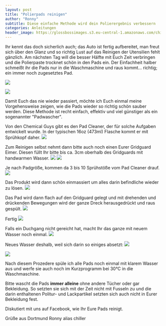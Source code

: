 ```yaml
---
layout: post
title: "Polierpads reinigen"
author: "Ronny"
subtitle: Diese einfache Methode wird dein Polierergebnis verbessern
categories: Anleitungen
header_image: https://glossbossimages.s3.eu-central-1.amazonaws.com/chiller/Padreinigung/Padreinigung01.jpg
---
```

Ihr kennt das doch sicherlich auch; das Auto ist fertig aufbereitet, man freut sich über den Glanz und so richtig Lust auf das Reinigen der Utensilien fehlt gänzlich. Am nächsten Tag will die besser Hälfte mit Euch Zeit verbringen und die Polierpaste trocknet schön in den Pads ein. Der Einfachheit halber schmeißt ihr die Pads nur in die Waschmaschine und raus kommt... richtig; ein immer noch zugesetztes Pad. 

![](https://glossbossimages.s3.eu-central-1.amazonaws.com/chiller/Padreinigung/Padreinigung01.jpg)


![](https://glossbossimages.s3.eu-central-1.amazonaws.com/chiller/Padreinigung/Padreinigung04.jpg)

Damit Euch das nie wieder passiert,  möchte ich Euch einmal meine Vorgehensweise zeigen, wie die Pads wieder so richtig schön sauber werden. Diese Methode ist recht einfach, effektiv und viel günstiger als ein sogenannter "Padwascher".

Von den Chemical Guys gibt es den Pad Cleaner, der für solche Aufgaben entwickelt wurde. In der typischen 16oz (473ml) Flasche kommt er mit Sprühkopf daher. 
![](https://glossbossimages.s3.eu-central-1.amazonaws.com/chiller/Padreinigung/Padreinigung02.jpg)


Zum Reinigen selbst nehmt dann bitte auch noch einen Eurer Gridguard Eimer. Diesen füllt Ihr bitte bis ca. 3cm oberhalb des Gridguards mit handwarmen Wasser.
![](https://glossbossimages.s3.eu-central-1.amazonaws.com/chiller/Padreinigung/Padreinigung03.jpg)
![](https://glossbossimages.s3.eu-central-1.amazonaws.com/chiller/Padreinigung/Padreinigung07.jpg)

Je nach Padgröße, kommen da 3 bis 10 Sprühstöße vom Pad Cleaner drauf.
![](https://glossbossimages.s3.eu-central-1.amazonaws.com/chiller/Padreinigung/Padreinigung05.jpg)

Das Produkt wird dann schön einmassiert um alles darin befindliche wieder zu lösen.
![](https://glossbossimages.s3.eu-central-1.amazonaws.com/chiller/Padreinigung/Padreinigung06.jpg)


Das Pad wird dann flach auf den Gridguard gelegt und mit drehenden und drückenden Bewegungen wird der ganze Dreck herausgedrückt und raus gespült.
![](https://glossbossimages.s3.eu-central-1.amazonaws.com/chiller/Padreinigung/Padreinigung08.jpg)

Fertig
![](https://glossbossimages.s3.eu-central-1.amazonaws.com/chiller/Padreinigung/Padreinigung09.jpg)

Falls ein Duchgang nicht gereicht hat, macht Ihr das ganze mit neuem Wasser noch einmal.
![](https://glossbossimages.s3.eu-central-1.amazonaws.com/chiller/Padreinigung/Padreinigung10.jpg)

Neues Wasser deshalb,  weil sich darin so einiges absetzt:
![](https://glossbossimages.s3.eu-central-1.amazonaws.com/chiller/Padreinigung/Padreinigung11.jpg)

![](https://glossbossimages.s3.eu-central-1.amazonaws.com/chiller/Padreinigung/Padreinigung12.jpg)

Nach diesem Prozedere spüle ich alle Pads noch einmal mit klarem Wasser aus und werfe sie auch noch im Kurzprogramm bei 30°C in die Waschmaschine.

Bitte wascht die Pads **immer alleine** ohne andere Tücher oder gar Bekleidung. So setzten sie sich mit der Zeit nicht mit Fusseln zu und die darin enthaltenen Politur- und Lackpartikel setzten sich auch nicht in Eurer Bekleidung fest. 

Diskutiert mit uns auf Facebook, wie Ihr Eure Pads reinigt.

Grüße aus Dortmund
Ronny alias chiller
